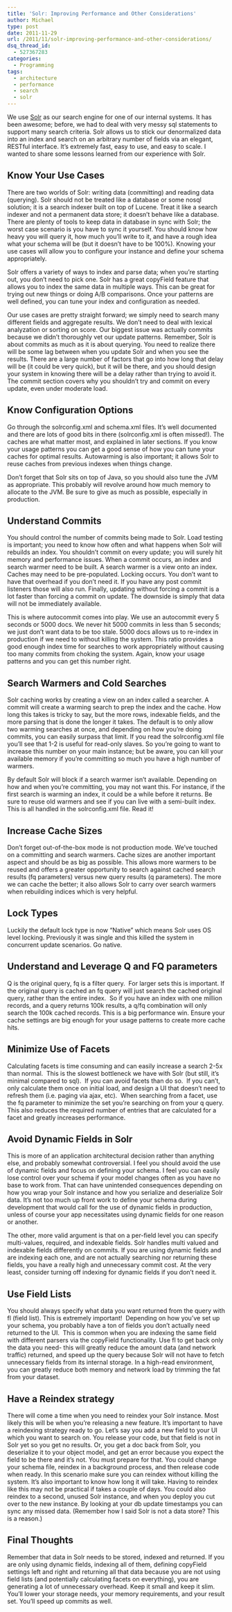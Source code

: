 ```yaml
---
title: 'Solr: Improving Performance and Other Considerations'
author: Michael
type: post
date: 2011-11-29
url: /2011/11/solr-improving-performance-and-other-considerations/
dsq_thread_id:
  - 527367283
categories:
  - Programming
tags:
  - architecture
  - performance
  - search
  - solr
---
```

We use [Solr][1] as our search engine for one of our internal systems. It has been awesome; before, we had to deal with very messy sql statements to support many search criteria. Solr allows us to stick our denormalized data into an index and search on an arbitrary number of fields via an elegant, RESTful interface. It&#8217;s extremely fast, easy to use, and easy to scale. I wanted to share some lessons learned from our experience with Solr.

## Know Your Use Cases

There are two worlds of Solr: writing data (committing) and reading data (querying). Solr should not be treated like a database or some nosql solution; it is a search indexer built on top of Lucene. Treat it like a search indexer and not a permanent data store; it doesn&#8217;t behave like a database. There are plenty of tools to keep data in database in sync with Solr; the worst case scenario is you have to sync it yourself. You should know how heavy you will query it, how much you&#8217;ll write to it, and have a rough idea what your schema will be (but it doesn&#8217;t have to be 100%). Knowing your use cases will allow you to configure your instance and define your schema appropriately.

Solr offers a variety of ways to index and parse data; when you&#8217;re starting out, you don&#8217;t need to pick one. Solr has a great copyField feature that allows you to index the same data in multiple ways. This can be great for trying out new things or doing A/B comparisons. Once your patterns are well defined, you can tune your index and configuration as needed.

Our use cases are pretty straight forward; we simply need to search many different fields and aggregate results. We don&#8217;t need to deal with lexical analyzation or sorting on score. Our biggest issue was actually commits because we didn&#8217;t thoroughly vet our update patterns. Remember, Solr is about commits as much as it is about querying. You need to realize there will be some lag between when you update Solr and when you see the results. There are a large number of factors that go into how long that delay will be (it could be very quick), but it will be there, and you should design your system in knowing there will be a delay rather than trying to avoid it. The commit section covers why you shouldn&#8217;t try and commit on every update, even under moderate load.

## Know Configuration Options

Go through the solrconfig.xml and schema.xml files. It&#8217;s well documented and there are lots of good bits in there (solrconfig.xml is often missed!). The caches are what matter most, and explained in later sections. If you know your usage patterns you can get a good sense of how you can tune your caches for optimal results. Autowarming is also important; it allows Solr to reuse caches from previous indexes when things change.

Don&#8217;t forget that Solr sits on top of Java, so you should also tune the JVM as appropriate. This probably will revolve around how much memory to allocate to the JVM. Be sure to give as much as possible, especially in production.

## Understand Commits

You should control the number of commits being made to Solr. Load testing is important; you need to know how often and what happens when Solr will rebuilds an index. You shouldn&#8217;t commit on every update; you will surely hit memory and performance issues. When a commit occurs, an index and search warmer need to be built. A search warmer is a view onto an index. Caches may need to be pre-populated. Locking occurs. You don&#8217;t want to have that overhead if you don&#8217;t need it. If you have any post commit listeners those will also run. Finally, updating without forcing a commit is a lot faster than forcing a commit on update. The downside is simply that data will not be immediately available.

This is where autocommit comes into play. We use an autocommit every 5 seconds or 5000 docs. We never hit 5000 commits in less than 5 seconds; we just don&#8217;t want data to be too stale. 5000 docs allows us to re-index in production if we need to without killing the system. This ratio provides a good enough index time for searches to work appropriately without causing too many commits from choking the system. Again, know your usage patterns and you can get this number right.

## Search Warmers and Cold Searches

Solr caching works by creating a view on an index called a searcher. A commit will create a warming search to prep the index and the cache. How long this takes is tricky to say, but the more rows, indexable fields, and the more parsing that is done the longer it takes. The default is to only allow two warming searches at once, and depending on how you’re doing commits, you can easily surpass that limit. If you read the solrconfig.xml file you&#8217;ll see that 1-2 is useful for read-only slaves. So you&#8217;re going to want to increase this number on your main instance; but be aware, you can kill your available memory if you&#8217;re committing so much you have a high number of warmers.

By default Solr will block if a search warmer isn&#8217;t available. Depending on how and when you&#8217;re committing, you may not want this. For instance, if the first search is warming an index, it could be a while before it returns. Be sure to reuse old warmers and see if you can live with a semi-built index. This is all handled in the solrconfig.xml file. Read it!

## Increase Cache Sizes

Don&#8217;t forget out-of-the-box mode is not production mode. We&#8217;ve touched on a committing and search warmers. Cache sizes are another important aspect and should be as big as possible. This allows more warmers to be reused and offers a greater opportunity to search against cached search results (fq parameters) versus new query results (q parameters). The more we can cache the better; it also allows Solr to carry over search warmers when rebuilding indices which is very helpful.

## Lock Types

Luckily the default lock type is now &#8220;Native&#8221; which means Solr uses OS level locking. Previously it was single and this killed the system in concurrent update scenarios. Go native.

## Understand and Leverage Q and FQ parameters

Q is the original query, fq is a filter query.  For larger sets this is important. If the original query is cached an fq query will just search the cached original query, rather than the entire index.  So if you have an index with one million records, and a query returns 100k results, a q/fq combination will only search the 100k cached records. This is a big performance win. Ensure your cache settings are big enough for your usage patterns to create more cache hits.

## Minimize Use of Facets

Calculating facets is time consuming and can easily increase a search 2-5x than normal.  This is the slowest bottleneck we have with Solr (but still, it’s minimal compared to sql).  If you can avoid facets than do so.  If you can’t, only calculate them once on initial load, and design a UI that doesn’t need to refresh them (i.e. paging via ajax, etc).  When searching from a facet, use the fq parameter to minimize the set you&#8217;re searching on from your q query. This also reduces the required number of entries that are calculated for a facet and greatly increases performance.

## Avoid Dynamic Fields in Solr

This is more of an application architectural decision rather than anything else, and probably somewhat controversial. I feel you should avoid the use of dynamic fields and focus on defining your schema. I feel you can easily lose control over your schema if your model changes often as you have no base to work from. That can have unintended consequences depending on how you wrap your Solr instance and how you serialize and deserialize Solr data. It’s not too much up front work to define your schema during development that would call for the use of dynamic fields in production, unless of course your app necessitates using dynamic fields for one reason or another.

The other, more valid argument is that on a per-field level you can specify multi-values, required, and indexable fields. Solr handles multi valued and indexable fields differently on commits. If you are using dynamic fields and are indexing each one, and are not actually searching nor returning these fields, you have a really high and unnecessary commit cost. At the very least, consider turning off indexing for dynamic fields if you don&#8217;t need it.

## Use Field Lists

You should always specify what data you want returned from the query with fl (field list). This is extremely important!  Depending on how you’ve set up your schema, you probably have a ton of fields you don’t actually need returned to the UI.  This is common when you are indexing the same field with different parsers via the copyField functionality. Use fl to get back only the data you need- this will greatly reduce the amount data (and network traffic) returned, and speed up the query because Solr will not have to fetch unnecessary fields from its internal storage. In a high-read environment, you can greatly reduce both memory and network load by trimming the fat from your dataset.

## Have a Reindex strategy

There will come a time when you need to reindex your Solr instance. Most likely this will be when you&#8217;re releasing a new feature. It&#8217;s important to have a reindexing strategy ready to go. Let&#8217;s say you add a new field to your UI which you want to search on. You release your code, but that field is not in Solr yet so you get no results. Or, you get a doc back from Solr, you deserialize it to your object model, and get an error because you expect the field to be there and it&#8217;s not. You must prepare for that. You could change your schema file, reindex in a background process, and then release code when ready. In this scenario make sure you can reindex without killing the system. It&#8217;s also important to know how long it will take. Having to reindex like this may not be practical if takes a couple of days. You could also reindex to a second, unused Solr instance, and when you deploy you cut over to the new instance. By looking at your db update timestamps you can sync any missed data. (Remember how I said Solr is not a data store? This is a reason.)

## Final Thoughts

Remember that data in Solr needs to be stored, indexed and returned. If you are only using dynamic fields, indexing all of them, defining copyField settings left and right and returning all that data because you are not using field lists (and potentially calculating facets on everything), you are generating a lot of unnecessary overhead. Keep it small and keep it slim. You&#8217;ll lower your storage needs, your memory requirements, and your result set. You&#8217;ll speed up commits as well.

 [1]: http://lucene.apache.org/solr/
